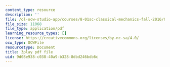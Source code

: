 ```yaml
---
content_type: resource
description: ''
file: /ol-ocw-studio-app/courses/8-01sc-classical-mechanics-fall-2016/9d08e938c03840a9b3288dbd246bdb6c_V-fy33vi-64.pdf
file_size: 11068
file_type: application/pdf
learning_resource_types: []
license: https://creativecommons.org/licenses/by-nc-sa/4.0/
ocw_type: OCWFile
resourcetype: Document
title: 3play pdf file
uid: 9d08e938-c038-40a9-b328-8dbd246bdb6c
---
```

